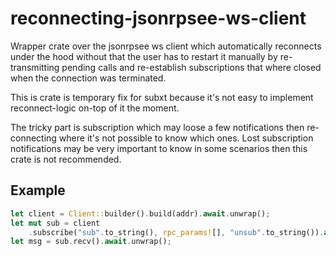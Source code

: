# reconnecting-jsonrpsee-ws-client

Wrapper crate over the jsonrpsee ws client which automatically reconnects under the hood
without that the user has to restart it manually by re-transmitting pending calls 
and re-establish subscriptions that where closed when the connection was terminated.

This is crate is temporary fix for subxt because it's not easy to implement
reconnect-logic on-top of it the moment.

The tricky part is subscription which may loose a few notifications then re-connecting 
where it's not possible to know which ones.
Lost subscription notifications may be very important to know in some scenarios then
this crate is not recommended.

## Example

```rust
let client = Client::builder().build(addr).await.unwrap();
let mut sub = client
    .subscribe("sub".to_string(), rpc_params![], "unsub".to_string()).await.unwrap();
let msg = sub.recv().await.unwrap();
```
